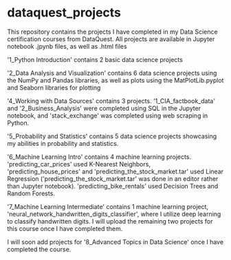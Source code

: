 # dataquest_projects
This repository contains the projects I have completed in my Data Science certification courses from DataQuest.
All projects are available in Jupyter notebook .jpynb files, as well as .html files


'1_Python Introduction' contains 2 basic data science projects

'2_Data Analysis and Visualization' contains 6 data science projects using the NumPy and Pandas libraries, as well as plots using the MatPlotLib.pyplot and Seaborn libraries for plotting

'4_Working with Data Sources' contains 3 projects. '1_CIA_factbook_data' and '2_Business_Analysis' were completed using SQL in the Jupyter notebook, and 'stack_exchange' was completed using web scraping in Python.

'5_Probability and Statistics' contains 5 data science projects showcasing my abilities in probability and statistics.

'6_Machine Learning Intro' contains 4 machine learning projects. 'predicting_car_prices' used K-Nearest Neighbors, 'predicting_house_prices' and 'predicting_the_stock_market.tar' used Linear Regression ('predicting_the_stock_market.tar' was done in an editor rather than Jupyter notebook). 'predicting_bike_rentals' used Decision Trees and Random Forests.

'7_Machine Learning Intermediate' contains 1 machine learning project, 'neural_network_handwritten_digits_classifier', where I utilize deep learning to classify handwritten digits. I will upload the remaining two projects for this course once I have completed them.

I will soon add projects for '8_Advanced Topics in Data Science' once I have completed the course.

